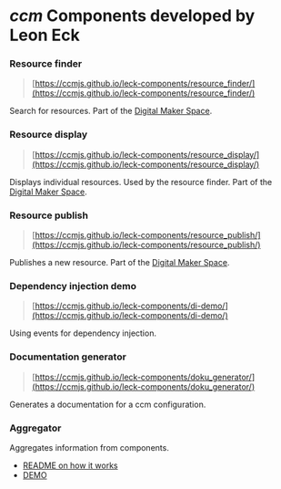 # *ccm* Components developed by Leon Eck

### Resource finder
>[https://ccmjs.github.io/leck-components/resource_finder/](https://ccmjs.github.io/leck-components/resource_finder/)

Search for resources. Part of the [Digital Maker Space](https://ccmjs.github.io/digital-maker-space/dms/#dms-navigation=allcomponents).

### Resource display
>[https://ccmjs.github.io/leck-components/resource_display/](https://ccmjs.github.io/leck-components/resource_display/)

Displays individual resources. Used by the resource finder. Part of the [Digital Maker Space](https://ccmjs.github.io/digital-maker-space/dms/#dms-navigation=allcomponents).

### Resource publish
>[https://ccmjs.github.io/leck-components/resource_publish/](https://ccmjs.github.io/leck-components/resource_publish/)

Publishes a new resource. Part of the [Digital Maker Space](https://ccmjs.github.io/digital-maker-space/dms/#dms-navigation=allcomponents).

### Dependency injection demo
>[https://ccmjs.github.io/leck-components/di-demo/](https://ccmjs.github.io/leck-components/di-demo/)

Using events for dependency injection. 

### Documentation generator
>[https://ccmjs.github.io/leck-components/doku_generator/](https://ccmjs.github.io/leck-components/doku_generator/)

Generates a documentation for a ccm configuration.

### Aggregator

Aggregates information from components.

- [README on how it works](https://ccmjs.github.io/leck-components/aggregator/)
- [DEMO](https://ccmjs.github.io/leck-components/aggregator/demo/)